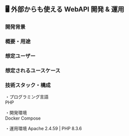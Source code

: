 ## 🖥️ 外部からも使える WebAPI 開発 & 運用

### 開発背景

### 概要・用途

### 想定ユーザー

### 想定されるユースケース

### 技術スタック・構成

・プログラミング言語  
PHP

・開発環境  
Docker Compose

・運用環境
Apache 2.4.59 | PHP 8.3.6
